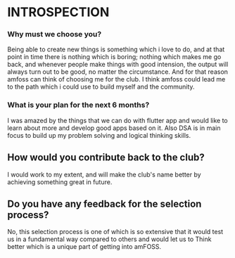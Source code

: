 # INTROSPECTION
### Why must we choose you?
Being able to create new things is something which i love to do, and at that point in time there is nothing which is boring; nothing which makes me go back,
and whenever people make things with good intension, the output will always turn out to be good, no matter the circumstance. And for that reason amfoss can 
think of choosing me for the club. I think amfoss could lead me to the path which i could use to build myself and the community.
### What is your plan for the next 6 months?
I was amazed by the things that we can do with flutter app and would like to learn about more and develop good apps based on it. Also DSA is in main focus
to build up my problem solving and logical thinking skills.
## How would you contribute back to the club?
I would work to my extent, and will make the club's name better by achieving something great in future.
## Do you have any feedback for the selection process?
No, this selection process is one of which is so extensive that it would test us in a fundamental way compared to others and would let us to Think better
which is a unique part of getting into amFOSS.
